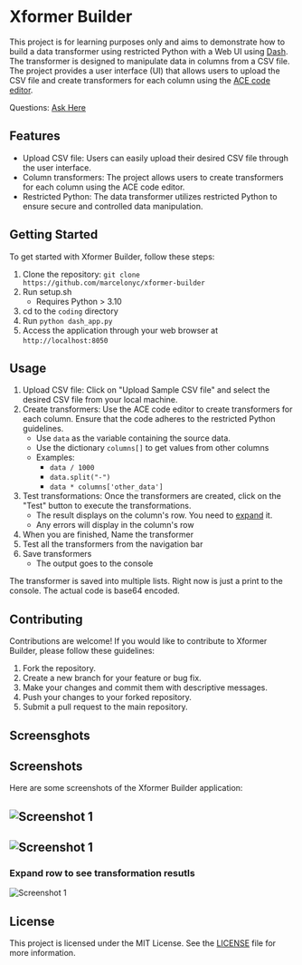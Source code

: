 # Xformer Builder

This project is for learning purposes only and aims to demonstrate how to build a data transformer using restricted Python with a Web UI using [Dash](https://dash.plotly.com/). The transformer is designed to manipulate data in columns from a CSV file. The project provides a user interface (UI) that allows users to upload the CSV file and create transformers for each column using the [ACE code editor](http://ace.c9.io/).

Questions: [Ask Here](https://github.com/marcelonyc/xformer-builder/labels/question)
## Features

- Upload CSV file: Users can easily upload their desired CSV file through the user interface.
- Column transformers: The project allows users to create transformers for each column using the ACE code editor.
- Restricted Python: The data transformer utilizes restricted Python to ensure secure and controlled data manipulation.


## Getting Started

To get started with Xformer Builder, follow these steps:

1. Clone the repository: `git clone https://github.com/marcelonyc/xformer-builder`
2. Run setup.sh 
    - Requires Python > 3.10 
3. cd to the `coding` directory
4. Run `python dash_app.py`
4. Access the application through your web browser at `http://localhost:8050`

## Usage

1. Upload CSV file: Click on "Upload Sample CSV file" and select the desired CSV file from your local machine.
2. Create transformers: Use the ACE code editor to create transformers for each column. Ensure that the code adheres to the restricted Python guidelines.
    - Use `data` as the variable containing the source data.
    - Use the dictionary `columns[]` to get values from other columns
    - Examples:
        - `data / 1000`
        - `data.split("-")`
        - `data * columns['other_data']`
3. Test transformations: Once the transformers are created, click on the "Test" button to execute the transformations.
    - The result displays on the column's row. You need to [expand](#expand-row-to-see-transformation-resutls) it.
    - Any errors will display in the column's row
4. When you are finished, Name the transformer
5. Test all the transformers from the navigation bar
6. Save transformers
    - The output goes to the console

The transformer is saved into multiple lists. Right now is just a print to the console. The actual code is base64 encoded.

## Contributing

Contributions are welcome! If you would like to contribute to Xformer Builder, please follow these guidelines:

1. Fork the repository.
2. Create a new branch for your feature or bug fix.
3. Make your changes and commit them with descriptive messages.
4. Push your changes to your forked repository.
5. Submit a pull request to the main repository.

## Screensghots
## Screenshots

Here are some screenshots of the Xformer Builder application:

![Screenshot 1](/coding/assets/images/Screenshot%202024-07-13%20at%2012.52.17 PM.png)
---
![Screenshot 1](/coding/assets/images/Screenshot%202024-07-13%20at%201.08.00 PM.png)
---
### Expand row to see transformation resutls
<a name="expandit"></a>
![Screenshot 1](/coding/assets/images/Screenshot%202024-07-13%20at%202.56.21 PM.png)


## License

This project is licensed under the MIT License. See the [LICENSE](LICENSE) file for more information.
